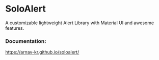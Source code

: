 # SoloAlert
A customizable lightweight Alert Library with Material UI and awesome features.

### Documentation:
https://arnav-kr.github.io/soloalert/
